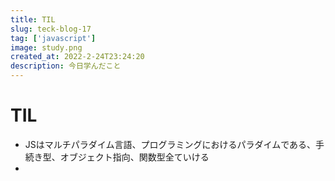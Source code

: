 ```yaml
---
title: TIL
slug: teck-blog-17
tag: ['javascript']
image: study.png
created_at: 2022-2-24T23:24:20
description: 今日学んだこと
---
```


# TIL
- JSはマルチパラダイム言語、プログラミングにおけるパラダイムである、手続き型、オブジェクト指向、関数型全ていける
- 